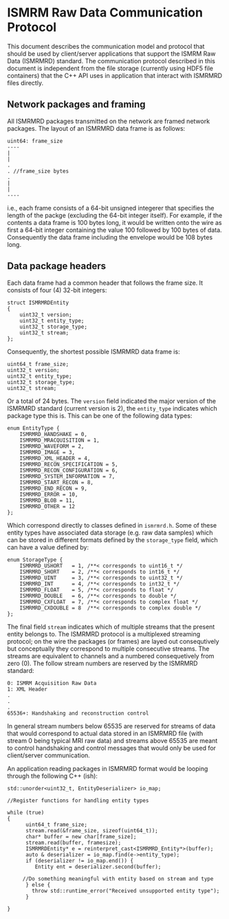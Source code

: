 ISMRM Raw Data Communication Protocol
======================================

This document describes the communication model and protocol that should be used by client/server applications that support the ISMRM Raw Data (ISMRMRD) standard. The communication protocol described in this document is independent from the file storage (currently using HDF5 file containers) that the C++ API uses in application that interact with ISMRMRD files directly.

Network packages and framing
----------------------------

All ISMRMRD packages transmitted on the network are framed network packages. The layout of an ISMRMRD data frame is as follows:

```
uint64: frame_size
----
|
|
.
. //frame_size bytes
.
|
|
----
```

i.e., each frame consists of a 64-bit unsigned integerer that specifies the length of the packge (excluding the 64-bit integer itself). For example, if the contents a data frame is 100 bytes long, it would be written onto the wire as first a 64-bit integer containing the value 100 followed by 100 bytes of data. Consequently the data frame including the envelope would be 108 bytes long.  

Data package headers
--------------------
Each data frame had a common header that follows the frame size. It consists of four (4) 32-bit integers:

```
struct ISMRMRDEntity
{
    uint32_t version;
    uint32_t entity_type;
    uint32_t storage_type;
    uint32_t stream;
};

```

Consequently, the shortest possible ISMRMRD data frame is:

```
uint64_t frame_size;
uint32_t version;
uint32_t entity_type;
uint32_t storage_type;
uint32_t stream;
```

Or a total of 24 bytes. The `version` field indicated the major version of the ISMRMRD standard (current version is 2), the `entity_type` indicates which package type this is. This can be one of the following data types:

```
enum EntityType {
    ISMRMRD_HANDSHAKE = 0,
    ISMRMRD_MRACQUISITION = 1,
    ISMRMRD_WAVEFORM = 2,
    ISMRMRD_IMAGE = 3,
    ISMRMRD_XML_HEADER = 4,
    ISMRMRD_RECON_SPECIFICATION = 5,
    ISMRMRD_RECON_CONFIGURATION = 6,
    ISMRMRD_SYSTEM_INFORMATION = 7,
    ISMRMRD_START_RECON = 8,
    ISMRMRD_END_RECON = 9,
    ISMRMRD_ERROR = 10,
    ISMRMRD_BLOB = 11,
    ISMRMRD_OTHER = 12
};
```

Which correspond directly to classes defined in `ismrmrd.h`. Some of these entity types have associated data storage (e.g. raw data samples) which can be stored in different formats defined by the `storage_type` field, which can have a value defined by:

```
enum StorageType {
    ISMRMRD_USHORT   = 1, /**< corresponds to uint16_t */
    ISMRMRD_SHORT    = 2, /**< corresponds to int16_t */
    ISMRMRD_UINT     = 3, /**< corresponds to uint32_t */
    ISMRMRD_INT      = 4, /**< corresponds to int32_t */
    ISMRMRD_FLOAT    = 5, /**< corresponds to float */
    ISMRMRD_DOUBLE   = 6, /**< corresponds to double */
    ISMRMRD_CXFLOAT  = 7, /**< corresponds to complex float */
    ISMRMRD_CXDOUBLE = 8  /**< corresponds to complex double */
};
```

The final field `stream` indicates which of multiple streams that the present entity belongs to. The ISMRMRD protocol is a multiplexed streaming protocol; on the wire the packages (or frames) are layed out consequtively but conceptually they correspond to multiple consecutive streams. The streams are equivalent to channels and a numbered consequetively from zero (0). The follow stream numbers are reserved by the ISMRMRD standard:

```
0: ISMRM Acquisition Raw Data
1: XML Header
.
.
.
65536+: Handshaking and reconstruction control
```
In general stream numbers below 65535 are reserved for streams of data that would correspond to actual data stored in an ISMRMRD file (with stream 0 being typical MRI raw data) and streams above 65535 are meant to control handshaking and control messages that would only be used for client/server communication. 

An application reading packages in ISMRMRD format would be looping through the following C++ (ish):

```
std::unorder<uint32_t, EntityDeserializer> io_map;

//Register functions for handling entity types

while (true)
{
      uint64_t frame_size;
      stream.read(&frame_size, sizeof(uint64_t));
      char* buffer = new char[frame_size];
      stream.read(buffer, framesize);
      ISMRMRDEntity* e = reinterpret_cast<ISMRMRD_Entity*>(buffer);
      auto & deserializer = io_map.find(e->entity_type);
      if (deserializer != io_map.end()) {
      	 Entity ent = deserializer.second(buffer);

	 //Do something meaningful with entity based on stream and type
      } else {
      	throw std::runtime_error("Received unsupported entity type");
      }

}
```